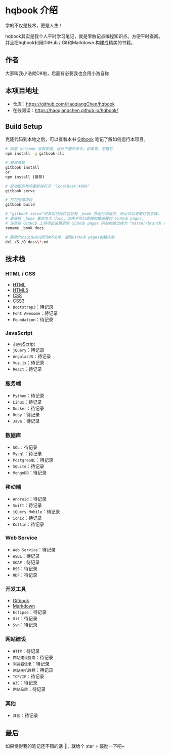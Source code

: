 <!-- @author chenhaoqiang (chenhaoqiang.irxk@gmail.com) -->
<!-- @date    2019-08-01 10:30:36 -->
# hqbook 介绍
学的不仅是技术，更是人生！

hqbook其实是我个人平时学习笔记，就是零散记点编程知识点。方便平时查阅。并且把hqbook利用GitHub / Git和Markdown 构建成精美的书籍。

## 作者
大家叫我小浩就OK啦，后面有必要我也会用小浩自称

## 本项目地址

- 仓库：https://github.com/HaoqiangChen/hqbook
- 在线阅读：https://haoqiangchen.github.io/hqbook/

## Build Setup
克隆代码到本地之后，可以查看本书 [Gitbook](gitbook/README.md) 笔记了解如何运行本项目。

```bash
# 如果 gitbook 没有安装，运行下面的命令，如果有，忽略它
npm install -g gitbook-cli

# 安装依赖
gitbook install
or
npm install (推荐)

# 启动服务和热更新并打开 "localhost:4000"
gitbook serve

# 打包压缩项目
gitbook build

# "gitbook serve"时其实已经打包好到 _book 并运行项目的，所以可以省略打包步骤，
# 直接将 _book 重命名为 docs，这样子可以直接构建部署到 GitHub pages，
# 注意在 GitHub 上将项目设置里的 GitHub pages 网站构建选择为 "master/branch /docs folder"
rename _book docs

# 删除docs文件夹内所有md文件，避免GitHub pages构建失败
del /S /Q docs\*.md
```

## 技术栈

### HTML / CSS

* [HTML](Frontend/HTML/README.md "HTML")
* [HTML5](Frontend/HTML5/README.md "HTML5")
* [CSS](Frontend/CSS/README.md "CSS")
* [CSS3](Frontend/CSS/CSS3.md "CSS3")
* `Bootstrap3`：待记录
* `Font Awesome`：待记录
* `Foundation`：待记录

### JavaScript

* [JavaScript](Js/JavaScript/README.md "JavaScript")
* `jQuery`：待记录
* `AngularJS`：待记录
* `Vue.js`：待记录
* `React`：待记录

### 服务端

* `Python`：待记录
* `Linux`：待记录
* `Docker`：待记录
* `Ruby`：待记录
* `Java`：待记录

### 数据库

* `SQL`：待记录
* `Mysql`：待记录
* `PostgreSQL`：待记录
* `SQLite`：待记录
* `MongoDB`：待记录

### 移动端

* `Android`：待记录
* `Swift`：待记录
* `jQuery Mobile`：待记录
* `ionic`：待记录
* `Kotlin`：待记录

### Web Service

* `Web Service`：待记录
* `WSDL`：待记录
* `SOAP`：待记录
* `RSS`：待记录
* `RDF`：待记录

### 开发工具

* [Gitbook](Tools/gitbook/README.md "Gitbook")
* [Markdown](Tools/markdown/README.md "Markdown")
* `Eclipse`：待记录
* `Git`：待记录
* `Svn`：待记录

### 网站建设

* `HTTP`：待记录
* `网站建设指南`：待记录
* `浏览器信息`：待记录
* `网站主机教程`：待记录
* `TCP/IP`：待记录
* `W3C`：待记录
* `网站品质`：待记录

### 其他

* `其他`：待记录

## 最后

如果觉得我的笔记还不错的话 :clap:，就给个 star :star: 鼓励一下吧~
